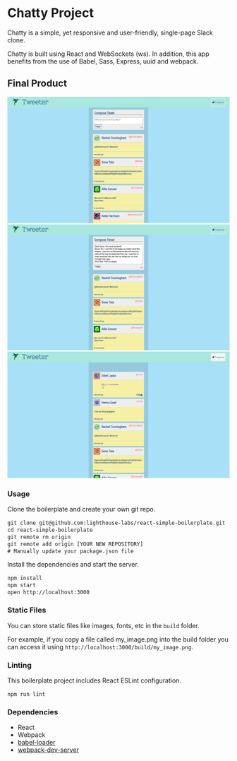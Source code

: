 # Chatty Project

Chatty is a simple, yet responsive and user-friendly, single-page Slack clone.

Chatty is built using React and WebSockets (ws). In addition, this app benefits from the use of Babel, Sass, Express, uuid and webpack.

## Final Product

!["Screenshot of Tweeter Welcome Page"](https://github.com/BugleJones/tweeter/blob/master/public/docs/Landing-Page.png)
!["Screenshot of Too Many Characters!"](https://github.com/BugleJones/tweeter/blob/master/public/docs/Too-Many-Characters.png)
!["Screenshot of Hidden Tweet Menu"](https://github.com/BugleJones/tweeter/blob/master/public/docs/Tweet-Menu-Hidden.png)

### Usage

Clone the boilerplate and create your own git repo.

```
git clone git@github.com:lighthouse-labs/react-simple-boilerplate.git
cd react-simple-boilerplate
git remote rm origin
git remote add origin [YOUR NEW REPOSITORY]
# Manually update your package.json file
```

Install the dependencies and start the server.

```
npm install
npm start
open http://localhost:3000
```

### Static Files

You can store static files like images, fonts, etc in the `build` folder.

For example, if you copy a file called my_image.png into the build folder you can access it using `http://localhost:3000/build/my_image.png`.

### Linting

This boilerplate project includes React ESLint configuration.

```
npm run lint
```

### Dependencies

* React
* Webpack
* [babel-loader](https://github.com/babel/babel-loader)
* [webpack-dev-server](https://github.com/webpack/webpack-dev-server)
